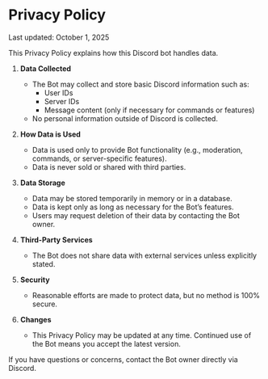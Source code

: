 # Privacy Policy

Last updated: October 1, 2025

This Privacy Policy explains how this Discord bot handles data.

1. **Data Collected**
   - The Bot may collect and store basic Discord information such as:
     - User IDs
     - Server IDs
     - Message content (only if necessary for commands or features)
   - No personal information outside of Discord is collected.

2. **How Data is Used**
   - Data is used only to provide Bot functionality (e.g., moderation, commands, or server-specific features).
   - Data is never sold or shared with third parties.

3. **Data Storage**
   - Data may be stored temporarily in memory or in a database.
   - Data is kept only as long as necessary for the Bot’s features.
   - Users may request deletion of their data by contacting the Bot owner.

4. **Third-Party Services**
   - The Bot does not share data with external services unless explicitly stated.

5. **Security**
   - Reasonable efforts are made to protect data, but no method is 100% secure.

6. **Changes**
   - This Privacy Policy may be updated at any time. Continued use of the Bot means you accept the latest version.

If you have questions or concerns, contact the Bot owner directly via Discord.
